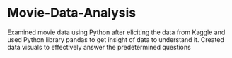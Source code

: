 # Movie-Data-Analysis
Examined movie data using Python after eliciting the data from Kaggle and used Python library pandas to get insight of data to understand it. Created data visuals to effectively answer the predetermined questions
